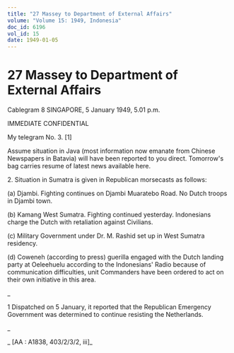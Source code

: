 ```yaml
---
title: "27 Massey to Department of External Affairs"
volume: "Volume 15: 1949, Indonesia"
doc_id: 6196
vol_id: 15
date: 1949-01-05
---
```


# 27 Massey to Department of External Affairs

Cablegram 8 SINGAPORE, 5 January 1949, 5.01 p.m.

IMMEDIATE CONFIDENTIAL

My telegram No. 3. [1]

Assume situation in Java (most information now emanate from Chinese Newspapers in Batavia) will have been reported to you direct. Tomorrow's bag carries resume of latest news available here.

2\. Situation in Sumatra is given in Republican morsecasts as follows:

(a) Djambi. Fighting continues on Djambi Muaratebo Road. No Dutch troops in Djambi town.

(b) Kamang West Sumatra. Fighting continued yesterday. Indonesians charge the Dutch with retaliation against Civilians.

(c) Military Government under Dr. M. Rashid set up in West Sumatra residency.

(d) Coweneh (according to press) guerilla engaged with the Dutch landing party at Oeleehuelu according to the Indonesians' Radio because of communication difficulties, unit Commanders have been ordered to act on their own initiative in this area.

_

1 Dispatched on 5 January, it reported that the Republican Emergency Government was determined to continue resisting the Netherlands.

_

_ [AA : A1838, 403/2/3/2, iii]_
